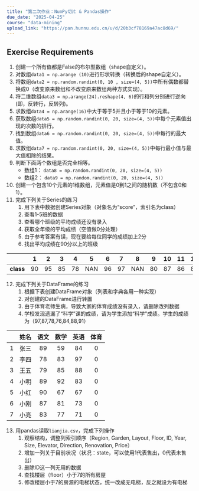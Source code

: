 ```yaml
---
title: "第二次作业：NumPy切片 & Pandas操作"
due_date: "2025-04-25"
course: "data-mining"
upload_link: "https://pan.hunnu.edu.cn/u/d/20b3cf78169a47ac8d69/"
---
```


## Exercise Requirements
1. 创建一个所有值都是False的布尔型数组（shape自定义）。
2. 对数组`data1 = np.arange (10)`进行形状转换（转换后的shape自定义）。
3. 将数组`data2 = np.random.randint(0, 10 , size=(4, 5))`中所有偶数都替换成0（改变原来数组和不改变原来数组两种方式实现）。
4. 将二维数组`data3 = np.arange(24).reshape(4, 6)`的行和列分别进行逆向(即，反转行，反转列)。
5. 求数组`data4 = np.arange(16)`中大于等于5并且小于等于10的元素。
6. 获取数组`data5 = np.random.randint(0, 20, size=(4, 5))`中每个元素值出现的次数的排行。
7. 找到数组`data6 = np.random.randint(0, 20, size=(4, 5))`中每行的最大值。
8. 求数组`data7 = np.random.randint(0, 20, size=(4, 5))`中每行最小值与最大值相除的结果。
9. 判断下面两个数组是否完全相等。
    * 数组1： `data8 = np.random.randint(0, 20, size=(4, 5))`
    * 数组2： `data9 = np.random.randint(0, 20, size=(4, 5))`
10. 创建一个包含10个元素的1维数组，元素值是0到1之间的随机数（不包含0和1）。
11. 完成下列关于Series的练习
    1. 用下表中数据创建Series对象（对象名为“score”，索引名为class）
    2. 查看1-5班的数据
    3. 查看哪个班级的平均成绩还没有录入
    4. 获取全年级的平均成绩（空值做0分处理）
    5. 由于参考答案有误，现在要给每位同学的成绩加上2分
    6. 找出平均成绩在90分以上的班级

||1|2|3|4|5|6|7|8|9|10|11|12|
|:-:|:-:|:-:|:-:|:-:|:-:|:-:|:-:|:-:|:-:|:-:|:-:|:-:|
|**class**|90|95|85|78|NAN|96|97|NAN|80|87|86|83|
    
12. 完成下列关于DataFrame的练习
    1.  根据下表创建DataFrame对象（列表和字典各用一种实现）
    2.  对创建的DataFrame进行转置
    3.  由于体育老师生病，导致大家的体育成绩没有录入，请删除改列数据
    4.  学校发现遗漏了“科学”课的成绩，请为学生添加“科学”成绩。学生的成绩为（97,87,78,76,84,88,91）

||姓名|语文|数学|英语|体育|
|:-:|:-:|:-:|:-:|:-:|:-:|
|1|张三|89|59|84|0|
|2|李四|78|83|97|0|
|3|王五|79|85|88|0|
|4|小明|89|92|83|0|
|5|小红|90|67|67|0|
|6|小刚|87|81|73|0|
|7|小亮|83|77|71|0|

13. 用pandas读取`lianjia.csv`，完成下列操作
    1.  观察结构，调整列索引顺序（Region, Garden, Layout, Floor, ID, Year, Size, Elevator, Direction, Renovation, Price）
    2.  增加一列关于目前状况（状况：state，可以使用1代表售出，0代表未售出）
    3.  删除ID这一列无用的数据
    4.  查找楼层（floor）小于7的所有房屋
    5.  修改楼层小于7的房源的电梯状态，统一改成无电梯，反之就设为有电梯